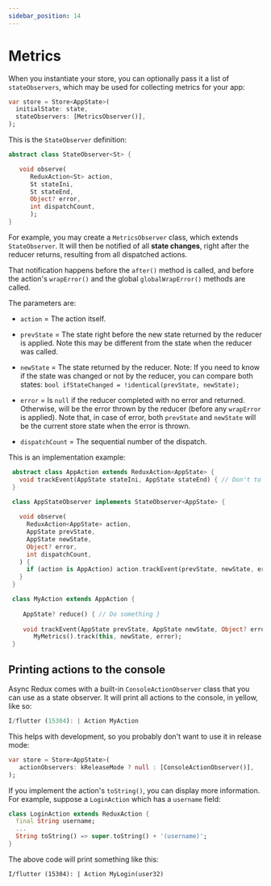 ```yaml
---
sidebar_position: 14
---
```


# Metrics

When you instantiate your store, you can optionally pass it a list of `stateObservers`, 
which may be used for collecting metrics for your app:

```dart
var store = Store<AppState>(
  initialState: state,  
  stateObservers: [MetricsObserver()],
);
```

This is the `StateObserver` definition:

```dart
abstract class StateObserver<St> {

   void observe(
      ReduxAction<St> action, 
      St stateIni, 
      St stateEnd, 
      Object? error,
      int dispatchCount,
      );
}
```

For example, you may create a `MetricsObserver` class, which extends `StateObserver`.
It will then be notified of all **state changes**, right after the reducer returns,
resulting from all dispatched actions.

That notification happens before the
`after()` method is called, and before the action's `wrapError()` and the
global `globalWrapError()` methods are called.

The parameters are:

* `action` = The action itself.

* `prevState` = The state right before the new state returned by the reducer is applied. Note this
  may be different from the state when the reducer was called.

* `newState` = The state returned by the reducer. Note: If you need to know if the state was
  changed or not by the reducer, you can compare both states:
  `bool ifStateChanged = !identical(prevState, newState);`

* `error` = Is `null` if the reducer completed with no error and returned. Otherwise, will be the
  error thrown by the reducer (before any `wrapError` is applied). Note that, in case of
  error, both `prevState` and `newState` will be the current store state when the error is
  thrown.

* `dispatchCount` = The sequential number of the dispatch.

This is an implementation example:

```dart
 abstract class AppAction extends ReduxAction<AppState> {
   void trackEvent(AppState stateIni, AppState stateEnd) { // Don't to anything }
 }

 class AppStateObserver implements StateObserver<AppState> {
   
   void observe(
     ReduxAction<AppState> action,
     AppState prevState,
     AppState newState,
     Object? error,
     int dispatchCount,
   ) {
     if (action is AppAction) action.trackEvent(prevState, newState, error);
   }
 }

 class MyAction extends AppAction {
   
    AppState? reduce() { // Do something }
   
    void trackEvent(AppState prevState, AppState newState, Object? error) =>
       MyMetrics().track(this, newState, error);
 }
```

## Printing actions to the console

Async Redux comes with a built-in `ConsoleActionObserver` class that you can use as
a state observer. It will print all actions to the console, in yellow, like so:

```dart
I/flutter (15304): | Action MyAction
```

This helps with development, so you probably don't want to use it in release mode:

```dart
var store = Store<AppState>(
   actionObservers: kReleaseMode ? null : [ConsoleActionObserver()],
);
```

If you implement the action's `toString()`, you can display more information. 
For example, suppose a `LoginAction` which has a `username` field:

```dart
class LoginAction extends ReduxAction {
  final String username;
  ...
  String toString() => super.toString() + '(username)';
}
```

The above code will print something like this:

```
I/flutter (15304): | Action MyLogin(user32)
```
